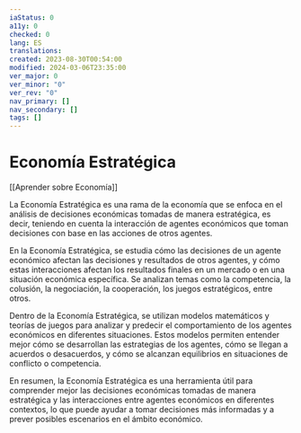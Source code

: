 ```yaml
---
iaStatus: 0
a11y: 0
checked: 0
lang: ES
translations: 
created: 2023-08-30T00:54:00
modified: 2024-03-06T23:35:00
ver_major: 0
ver_minor: "0"
ver_rev: "0"
nav_primary: []
nav_secondary: []
tags: []
---
```

# Economía Estratégica

[[Aprender sobre Economía]]

La Economía Estratégica es una rama de la economía que se enfoca en el análisis de decisiones económicas tomadas de manera estratégica, es decir, teniendo en cuenta la interacción de agentes económicos que toman decisiones con base en las acciones de otros agentes.

En la Economía Estratégica, se estudia cómo las decisiones de un agente económico afectan las decisiones y resultados de otros agentes, y cómo estas interacciones afectan los resultados finales en un mercado o en una situación económica específica. Se analizan temas como la competencia, la colusión, la negociación, la cooperación, los juegos estratégicos, entre otros.

Dentro de la Economía Estratégica, se utilizan modelos matemáticos y teorías de juegos para analizar y predecir el comportamiento de los agentes económicos en diferentes situaciones. Estos modelos permiten entender mejor cómo se desarrollan las estrategias de los agentes, cómo se llegan a acuerdos o desacuerdos, y cómo se alcanzan equilibrios en situaciones de conflicto o competencia.

En resumen, la Economía Estratégica es una herramienta útil para comprender mejor las decisiones económicas tomadas de manera estratégica y las interacciones entre agentes económicos en diferentes contextos, lo que puede ayudar a tomar decisiones más informadas y a prever posibles escenarios en el ámbito económico.
